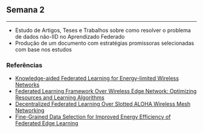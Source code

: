 ## Semana 2
---

* Estudo de Artigos, Teses e Trabalhos sobre como resolver o problema de dados não-IID no Aprendizado Federado
* Produção de um documento com estratégias promissoras selecionadas com base nos estudos


### Referências

* [Knowledge-aided Federated Learning for Energy-limited Wireless Networks](https://arxiv.org/abs/2209.12277)
* [Federated Learning Framework Over Wireless Edge Network: Optimizing Resources and Learning Algorithms](https://manara.qnl.qa/articles/thesis/Federated_Learning_Framework_Over_Wireless_Edge_Network_Optimizing_Resources_and_Learning_Algorithms/27311130?file=50017467)
* [Decentralized Federated Learning Over Slotted ALOHA Wireless Mesh Networking](https://ieeexplore.ieee.org/document/10049061)
* [Fine-Grained Data Selection for Improved Energy Efficiency of Federated Edge Learning](https://arxiv.org/pdf/2106.12561)
